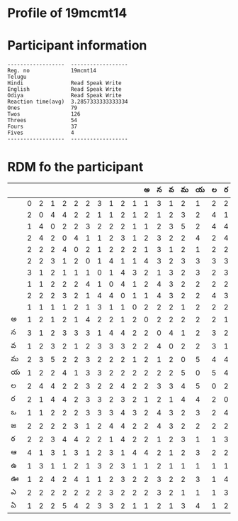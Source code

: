 
Profile of 19mcmt14
===================

# Participant information



```
------------------  ------------------
Reg. no             19mcmt14
Telugu
Hindi               Read Speak Write
English             Read Speak Write
Odiya               Read Speak Write
Reaction time(avg)  3.2857333333333334
Ones                79
Twos                126
Threes              54
Fours               37
Fives               4
------------------  ------------------
```  

# RDM fo the participant
  
  
|     |     |     |     |     |     |     |     |     |     |     |   అ |   న |   వ |   మ |   య |   ల |   ర |   ఒ |   జ |   ఠ |   ఆ |   ఉ |   ఊ |   ఎ |   ఏ |
|-----|-----|-----|-----|-----|-----|-----|-----|-----|-----|-----|-----|-----|-----|-----|-----|-----|-----|-----|-----|-----|-----|-----|-----|-----|-----|
|     |   0 |   2 |   1 |   2 |   2 |   2 |   3 |   1 |   2 |   1 |   1 |   3 |   1 |   2 |   1 |   2 |   2 |   1 |   2 |   2 |   4 |   1 |   1 |   2 |   1 |
|     |   2 |   0 |   4 |   4 |   2 |   2 |   1 |   1 |   2 |   1 |   2 |   1 |   2 |   3 |   2 |   4 |   1 |   1 |   2 |   2 |   1 |   3 |   2 |   2 |   2 |
|     |   1 |   4 |   0 |   2 |   2 |   3 |   2 |   2 |   2 |   1 |   1 |   2 |   3 |   5 |   2 |   4 |   4 |   2 |   2 |   3 |   3 |   1 |   4 |   2 |   2 |
|     |   2 |   4 |   2 |   0 |   4 |   1 |   1 |   2 |   3 |   1 |   2 |   3 |   2 |   2 |   4 |   2 |   4 |   2 |   2 |   4 |   1 |   1 |   2 |   2 |   5 |
|     |   2 |   2 |   2 |   4 |   0 |   2 |   1 |   2 |   2 |   2 |   1 |   3 |   1 |   2 |   1 |   2 |   2 |   2 |   3 |   4 |   3 |   2 |   4 |   2 |   4 |
|     |   2 |   2 |   3 |   1 |   2 |   0 |   1 |   4 |   1 |   1 |   4 |   3 |   2 |   3 |   3 |   3 |   3 |   3 |   1 |   2 |   1 |   1 |   1 |   2 |   2 |
|     |   3 |   1 |   2 |   1 |   1 |   1 |   0 |   1 |   4 |   3 |   2 |   1 |   3 |   2 |   3 |   2 |   3 |   3 |   2 |   2 |   2 |   3 |   1 |   2 |   3 |
|     |   1 |   1 |   2 |   2 |   2 |   4 |   1 |   0 |   4 |   1 |   2 |   4 |   3 |   2 |   2 |   2 |   2 |   3 |   4 |   1 |   3 |   2 |   2 |   3 |   3 |
|     |   2 |   2 |   2 |   3 |   2 |   1 |   4 |   4 |   0 |   1 |   1 |   4 |   3 |   2 |   2 |   4 |   3 |   4 |   4 |   4 |   1 |   3 |   3 |   2 |   2 |
|     |   1 |   1 |   1 |   1 |   2 |   1 |   3 |   1 |   1 |   0 |   2 |   2 |   2 |   1 |   2 |   2 |   2 |   3 |   2 |   2 |   4 |   1 |   2 |   2 |   1 |
| అ   |   1 |   2 |   1 |   2 |   1 |   4 |   2 |   2 |   1 |   2 |   0 |   2 |   2 |   2 |   2 |   2 |   1 |   2 |   2 |   2 |   4 |   1 |   2 |   2 |   1 |
| న   |   3 |   1 |   2 |   3 |   3 |   3 |   1 |   4 |   4 |   2 |   2 |   0 |   4 |   1 |   2 |   3 |   2 |   4 |   4 |   1 |   2 |   2 |   3 |   3 |   2 |
| వ   |   1 |   2 |   3 |   2 |   1 |   2 |   3 |   3 |   3 |   2 |   2 |   4 |   0 |   2 |   2 |   3 |   1 |   3 |   3 |   2 |   1 |   1 |   2 |   2 |   1 |
| మ   |   2 |   3 |   5 |   2 |   2 |   3 |   2 |   2 |   2 |   1 |   2 |   1 |   2 |   0 |   5 |   4 |   4 |   2 |   2 |   3 |   2 |   1 |   2 |   1 |   3 |
| య   |   1 |   2 |   2 |   4 |   1 |   3 |   3 |   2 |   2 |   2 |   2 |   2 |   2 |   5 |   0 |   5 |   4 |   3 |   2 |   1 |   3 |   1 |   3 |   1 |   4 |
| ల   |   2 |   4 |   4 |   2 |   2 |   3 |   2 |   2 |   4 |   2 |   2 |   3 |   3 |   4 |   5 |   0 |   2 |   2 |   2 |   1 |   2 |   1 |   1 |   1 |   1 |
| ర   |   2 |   1 |   4 |   4 |   2 |   3 |   3 |   2 |   3 |   2 |   1 |   2 |   1 |   4 |   4 |   2 |   0 |   4 |   2 |   3 |   2 |   1 |   4 |   3 |   2 |
| ఒ   |   1 |   1 |   2 |   2 |   2 |   3 |   3 |   3 |   4 |   3 |   2 |   4 |   3 |   2 |   3 |   2 |   4 |   0 |   3 |   1 |   2 |   1 |   2 |   2 |   2 |
| జ   |   2 |   2 |   2 |   2 |   3 |   1 |   2 |   4 |   4 |   2 |   2 |   4 |   3 |   2 |   2 |   2 |   2 |   3 |   0 |   4 |   1 |   1 |   3 |   1 |   3 |
| ఠ   |   2 |   2 |   3 |   4 |   4 |   2 |   2 |   1 |   4 |   2 |   2 |   1 |   2 |   3 |   1 |   1 |   3 |   1 |   4 |   0 |   2 |   2 |   3 |   1 |   1 |
| ఆ   |   4 |   1 |   3 |   1 |   3 |   1 |   2 |   3 |   1 |   4 |   4 |   2 |   1 |   2 |   3 |   2 |   2 |   2 |   1 |   2 |   0 |   1 |   2 |   2 |   2 |
| ఉ   |   1 |   3 |   1 |   1 |   2 |   1 |   3 |   2 |   3 |   1 |   1 |   2 |   1 |   1 |   1 |   1 |   1 |   1 |   1 |   2 |   1 |   0 |   1 |   1 |   2 |
| ఊ   |   1 |   2 |   4 |   2 |   4 |   1 |   1 |   2 |   3 |   2 |   2 |   3 |   2 |   2 |   3 |   1 |   4 |   2 |   3 |   3 |   2 |   1 |   0 |   1 |   3 |
| ఎ   |   2 |   2 |   2 |   2 |   2 |   2 |   2 |   3 |   2 |   2 |   2 |   3 |   2 |   1 |   1 |   1 |   3 |   2 |   1 |   1 |   2 |   1 |   1 |   0 |   1 |
| ఏ   |   1 |   2 |   2 |   5 |   4 |   2 |   3 |   3 |   2 |   1 |   1 |   2 |   1 |   3 |   4 |   1 |   2 |   2 |   3 |   1 |   2 |   2 |   3 |   1 |   0 |